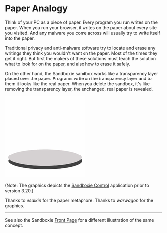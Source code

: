 # Paper Analogy

Think of your PC as a piece of paper. Every program you run writes on the paper. When you run your browser, it writes on the paper about every site you visited. And any malware you come across will usually try to write itself into the paper.

Traditional privacy and anti-malware software try to locate and erase any writings they think you wouldn't want on the paper. Most of the times they get it right. But first the makers of these solutions must teach the solution what to look for on the paper, and also how to erase it safely.

On the other hand, the Sandboxie sandbox works like a transparency layer placed over the paper. Programs write on the transparency layer and to them it looks like the real paper. When you delete the sandbox, it's like removing the transparency layer, the unchanged, real paper is revealed.

![](/Media/PaperAnimation.gif)

(Note: The graphics depicts the [Sandboxie Control](SandboxieControl.md) application prior to version 3.20.)

Thanks to _esalkin_ for the paper metaphore. Thanks to _warwagon_ for the graphics.

* * *

See also the Sandboxie [Front Page](sandboxie.md) for a different illustration of the same concept.
